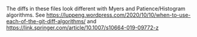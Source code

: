 The diffs in these files look different with Myers and Patience/Histogram algorithms. See
https://luppeng.wordpress.com/2020/10/10/when-to-use-each-of-the-git-diff-algorithms/ and https://link.springer.com/article/10.1007/s10664-019-09772-z
